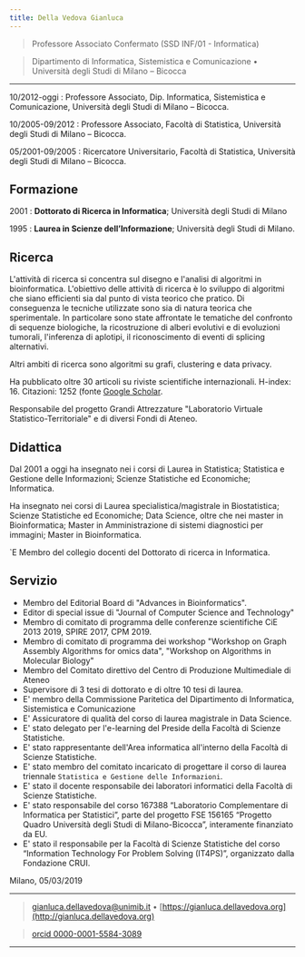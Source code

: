 ```yaml
---
title: Della Vedova Gianluca
---
```



>  Professore Associato Confermato (SSD INF/01 - Informatica)

>  Dipartimento di Informatica, Sistemistica e Comunicazione  • Università degli
>  Studi di Milano – Bicocca

----

10/2012-oggi
:     Professore Associato, Dip. Informatica, Sistemistica e Comunicazione,
      Università degli Studi di Milano – Bicocca.

10/2005-09/2012
:     Professore Associato, Facoltà di Statistica, Università degli Studi di
      Milano – Bicocca.

05/2001-09/2005
:    Ricercatore Universitario, Facoltà di Statistica, Università degli Studi di
     Milano – Bicocca.

Formazione
---------

2001
:   **Dottorato di Ricerca in Informatica**; Università degli Studi di Milano

1995
:   **Laurea in Scienze dell’Informazione**; Università degli Studi di Milano.


Ricerca
---------------------

L'attività di ricerca si concentra sul disegno e l'analisi di algoritmi in bioinformatica.
L'obiettivo delle attività di ricerca è lo sviluppo di algoritmi che siano efficienti sia
dal punto di vista teorico che pratico. Di conseguenza le tecniche utilizzate sono sia di
natura teorica che sperimentale.
In particolare sono state affrontate le tematiche del confronto di sequenze biologiche, la
ricostruzione di alberi evolutivi e di evoluzioni tumorali, l'inferenza di aplotipi, il riconoscimento di eventi di
splicing alternativi.

Altri ambiti di ricerca sono algoritmi su grafi, clustering e data privacy.

Ha pubblicato oltre 30 articoli su riviste scientifiche internazionali.
H-index: 16. Citazioni: 1252 (fonte [Google Scholar](https://scholar.google.com/citations?user=0gaIFokAAAAJ&hl=en&oi=ao). 

Responsabile del progetto Grandi Attrezzature "Laboratorio Virtuale
Statistico-Territoriale" e di diversi Fondi di Ateneo.

Didattica
---------------------

Dal 2001 a oggi ha insegnato nei i corsi di Laurea in Statistica; Statistica e Gestione
delle Informazioni; Scienze Statistiche ed Economiche; Informatica.

Ha insegnato nei corsi di Laurea specialistica/magistrale in Biostatistica; Scienze
Statistiche ed Economiche; Data Science, oltre che nei master in Bioinformatica; Master in
Amministrazione di sistemi diagnostici per immagini; Master in Bioinformatica.

\`E Membro del collegio docenti del Dottorato di ricerca in Informatica. 

Servizio
--------

*  Membro del Editorial Board di "Advances in Bioinformatics".
*  Editor di special issue di "Journal of Computer Science and Technology"
*  Membro di comitato di programma delle conferenze scientifiche CiE 2013 2019,
   SPIRE 2017, CPM 2019.
*  Membro di comitato di programma dei workshop "Workshop on Graph Assembly Algorithms for
   omics data", "Workshop on Algorithms in Molecular Biology"
*  Membro del Comitato direttivo del Centro di Produzione Multimediale di Ateneo
*  Supervisore di 3 tesi di dottorato e di oltre 10 tesi di laurea.
*  E' membro della Commissione Paritetica del Dipartimento di Informatica,
   Sistemistica e Comunicazione
*  E' Assicuratore di qualità del corso di laurea magistrale in Data Science.
*  E' stato delegato per l'e-learning del Preside della Facoltà di Scienze
   Statistiche.
*  E'  stato rappresentante dell'Area informatica all'interno della Facoltà di Scienze
   Statistiche.
*  E'  stato membro del comitato incaricato di progettare il corso di laurea
   triennale ``Statistica e Gestione delle Informazioni``.
*  E'  stato il docente responsabile dei laboratori informatici  della Facoltà di Scienze
   Statistiche. 
*  E'  stato responsabile del corso 167388 “Laboratorio Complementare di
Informatica per Statistici”, parte del progetto FSE 156165 “Progetto Quadro
Università degli Studi di Milano-Bicocca”, interamente finanziato da EU.
*  E'  stato il responsabile per la Facoltà di Scienze  Statistiche del corso  “Information Technology For
Problem Solving (IT4PS)”, organizzato dalla Fondazione CRUI.


Milano, 05/03/2019

----

> <gianluca.dellavedova@unimib.it> • [https://gianluca.dellavedova.org](http://gianluca.dellavedova.org)

> [orcid 0000-0001-5584-3089](https://orcid.org/0000-0001-5584-3089)

----
